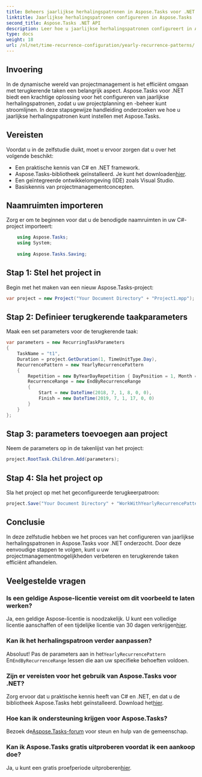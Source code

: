 ```yaml
---
title: Beheers jaarlijkse herhalingspatronen in Aspose.Tasks voor .NET
linktitle: Jaarlijkse herhalingspatronen configureren in Aspose.Tasks
second_title: Aspose.Tasks .NET API
description: Leer hoe u jaarlijkse herhalingspatronen configureert in Aspose.Tasks voor .NET. Verbeter uw projectmanagementvaardigheden met deze stapsgewijze handleiding.
type: docs
weight: 18
url: /nl/net/time-recurrence-configuration/yearly-recurrence-patterns/
---
```

## Invoering
In de dynamische wereld van projectmanagement is het efficiënt omgaan met terugkerende taken een belangrijk aspect. Aspose.Tasks voor .NET biedt een krachtige oplossing voor het configureren van jaarlijkse herhalingspatronen, zodat u uw projectplanning en -beheer kunt stroomlijnen. In deze stapsgewijze handleiding onderzoeken we hoe u jaarlijkse herhalingspatronen kunt instellen met Aspose.Tasks.
## Vereisten
Voordat u in de zelfstudie duikt, moet u ervoor zorgen dat u over het volgende beschikt:
- Een praktische kennis van C# en .NET framework.
-  Aspose.Tasks-bibliotheek geïnstalleerd. Je kunt het downloaden[hier](https://releases.aspose.com/tasks/net/).
- Een geïntegreerde ontwikkelomgeving (IDE) zoals Visual Studio.
- Basiskennis van projectmanagementconcepten.
## Naamruimten importeren
Zorg er om te beginnen voor dat u de benodigde naamruimten in uw C#-project importeert:
```csharp
    using Aspose.Tasks;
    using System;
    
    using Aspose.Tasks.Saving;
```
## Stap 1: Stel het project in
Begin met het maken van een nieuw Aspose.Tasks-project:
```csharp
var project = new Project("Your Document Directory" + "Project1.mpp");
```
## Stap 2: Definieer terugkerende taakparameters
Maak een set parameters voor de terugkerende taak:
```csharp
var parameters = new RecurringTaskParameters
{
    TaskName = "t1",
    Duration = project.GetDuration(1, TimeUnitType.Day),
    RecurrencePattern = new YearlyRecurrencePattern
    {
        Repetition = new ByYearDayRepetition { DayPosition = 1, Month = Month.July },
        RecurrenceRange = new EndByRecurrenceRange
        {
            Start = new DateTime(2018, 7, 1, 8, 0, 0),
            Finish = new DateTime(2019, 7, 1, 17, 0, 0)
        }
    }
};
```
## Stap 3: parameters toevoegen aan project
Neem de parameters op in de takenlijst van het project:
```csharp
project.RootTask.Children.Add(parameters);
```
## Stap 4: Sla het project op
Sla het project op met het geconfigureerde terugkeerpatroon:
```csharp
project.Save("Your Document Directory" + "WorkWithYearlyRecurrencePattern_out.mpp", SaveFileFormat.Mpp);
```
## Conclusie
In deze zelfstudie hebben we het proces van het configureren van jaarlijkse herhalingspatronen in Aspose.Tasks voor .NET onderzocht. Door deze eenvoudige stappen te volgen, kunt u uw projectmanagementmogelijkheden verbeteren en terugkerende taken efficiënt afhandelen.
## Veelgestelde vragen
### Is een geldige Aspose-licentie vereist om dit voorbeeld te laten werken?
 Ja, een geldige Aspose-licentie is noodzakelijk. U kunt een volledige licentie aanschaffen of een tijdelijke licentie van 30 dagen verkrijgen[hier](https://purchase.aspose.com/temporary-license/).
### Kan ik het herhalingspatroon verder aanpassen?
 Absoluut! Pas de parameters aan in het`YearlyRecurrencePattern` En`EndByRecurrenceRange` lessen die aan uw specifieke behoeften voldoen.
### Zijn er vereisten voor het gebruik van Aspose.Tasks voor .NET?
 Zorg ervoor dat u praktische kennis heeft van C# en .NET, en dat u de bibliotheek Aspose.Tasks hebt geïnstalleerd. Download het[hier](https://releases.aspose.com/tasks/net/).
### Hoe kan ik ondersteuning krijgen voor Aspose.Tasks?
 Bezoek de[Aspose.Tasks-forum](https://forum.aspose.com/c/tasks/15) voor steun en hulp van de gemeenschap.
### Kan ik Aspose.Tasks gratis uitproberen voordat ik een aankoop doe?
 Ja, u kunt een gratis proefperiode uitproberen[hier](https://releases.aspose.com/).